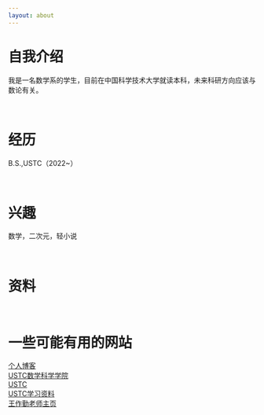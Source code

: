 ```yaml
---
layout: about 
---
```


# 自我介绍
我是一名数学系的学生，目前在中国科学技术大学就读本科，未来科研方向应该与数论有关。

<br/>

# 经历
B.S.,USTC（2022~）

<br/>

# 兴趣
数学，二次元，轻小说

<br/>

# 资料


<br/>

# 一些可能有用的网站
<a href="https://www.luogu.com.cn/blog/zqygg/" target="_blank">个人博客</a>
<br/>
<a href="http://math.ustc.edu.cn/mainm.htm" target="_blank">USTC数学科学学院</a>
<br/>
<a href="https://www.ustc.edu.cn/" target="_blank">USTC</a>
<br/>
<a href="https://www.zhangjy9610.me/USTCdata.html" target="_blank">USTC学习资料</a>
<br/>
<a href="http://staff.ustc.edu.cn/~wangzuoq/" target="_blank">王作勤老师主页</a>
